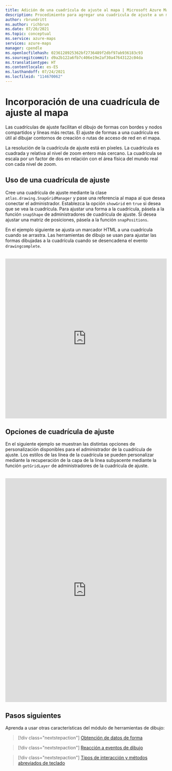 ```yaml
---
title: Adición de una cuadrícula de ajuste al mapa | Microsoft Azure Maps
description: Procedimiento para agregar una cuadricula de ajuste a un mapa mediante el SDK web de Azure Maps
author: rbrundritt
ms.author: richbrun
ms.date: 07/20/2021
ms.topic: conceptual
ms.service: azure-maps
services: azure-maps
manager: cpendle
ms.openlocfilehash: 0236128925362bf2736489f2dbf97ab936183c93
ms.sourcegitcommit: d9a2b122a6fb7c406e19e2af30a47643122c04da
ms.translationtype: HT
ms.contentlocale: es-ES
ms.lasthandoff: 07/24/2021
ms.locfileid: "114670062"
---
```

# <a name="add-a-snap-grid-to-the-map"></a>Incorporación de una cuadrícula de ajuste al mapa

Las cuadrículas de ajuste facilitan el dibujo de formas con bordes y nodos compartidos y líneas más rectas. El ajuste de formas a una cuadrícula es útil al dibujar contornos de creación o rutas de acceso de red en el mapa.

La resolución de la cuadrícula de ajuste está en píxeles. La cuadrícula es cuadrada y relativa al nivel de zoom entero más cercano. La cuadrícula se escala por un factor de dos en relación con el área física del mundo real con cada nivel de zoom.

## <a name="use-a-snap-grid"></a>Uso de una cuadrícula de ajuste

Cree una cuadrícula de ajuste mediante la clase `atlas.drawing.SnapGridManager` y pase una referencia al mapa al que desea conectar el administrador. Establezca la opción `showGrid` en `true` si desea que se vea la cuadrícula. Para ajustar una forma a la cuadrícula, pásela a la función `snapShape` de administradores de cuadrícula de ajuste. Si desea ajustar una matriz de posiciones, pásela a la función `snapPositions`.

En el ejemplo siguiente se ajusta un marcador HTML a una cuadrícula cuando se arrastra. Las herramientas de dibujo se usan para ajustar las formas dibujadas a la cuadrícula cuando se desencadena el evento `drawingcomplete`.

<br/>

<iframe height="500" style="width: 100%;" scrolling="no" title="Usar una cuadrícula de ajuste" src="https://codepen.io/azuremaps/embed/rNmzvXO?default-tab=js%2Cresult" frameborder="no" loading="lazy" allowtransparency="true" allowfullscreen="true">
Ver el Lápiz <a href="https://codepen.io/azuremaps/pen/rNmzvXO"> Use a snapping grid</a> (Usar una cuadrícula de ajuste) por Azure Maps (<a href="https://codepen.io/azuremaps">@azuremaps</a>) en <a href="https://codepen.io">CodePen</a>.
</iframe>


## <a name="snap-grid-options"></a>Opciones de cuadrícula de ajuste

En el siguiente ejemplo se muestran las distintas opciones de personalización disponibles para el administrador de la cuadrícula de ajuste. Los estilos de las línea de la cuadrícula se pueden personalizar mediante la recuperación de la capa de la línea subyacente mediante la función `getGridLayer` de administradores de la cuadrícula de ajuste.

<br/>

<iframe height="700" style="width: 100%;" scrolling="no" title="Opciones de cuadrícula de ajuste" src="https://codepen.io/azuremaps/embed/RwVZJry?default-tab=result" frameborder="no" loading="lazy" allowtransparency="true" allowfullscreen="true">
Consulte el lápiz <a href="https://codepen.io/azuremaps/pen/RwVZJry">Snap grid options</a> (Opciones de cuadrícula de ajuste) de Azure Maps (<a href="https://codepen.io/azuremaps">@azuremaps</a>) en <a href="https://codepen.io">CodePen</a>.
</iframe>


## <a name="next-steps"></a>Pasos siguientes

Aprenda a usar otras características del módulo de herramientas de dibujo:

> [!div class="nextstepaction"]
> [Obtención de datos de forma](map-get-shape-data.md)

> [!div class="nextstepaction"]
> [Reacción a eventos de dibujo](drawing-tools-events.md)

> [!div class="nextstepaction"]
> [Tipos de interacción y métodos abreviados de teclado](drawing-tools-interactions-keyboard-shortcuts.md)